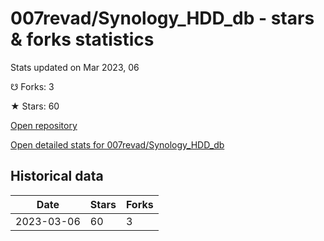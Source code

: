 # 007revad/Synology_HDD_db - stars & forks statistics

Stats updated on Mar 2023, 06

☋ Forks: 3

★ Stars: 60

[Open repository](https://github.com/007revad/Synology_HDD_db)

[Open detailed stats for 007revad/Synology_HDD_db](https://reviewgithub.com/rep/007revad/Synology_HDD_db)

## Historical data
| Date | Stars | Forks |
|------|-------|-------|
| 2023-03-06 | 60 | 3 | 

